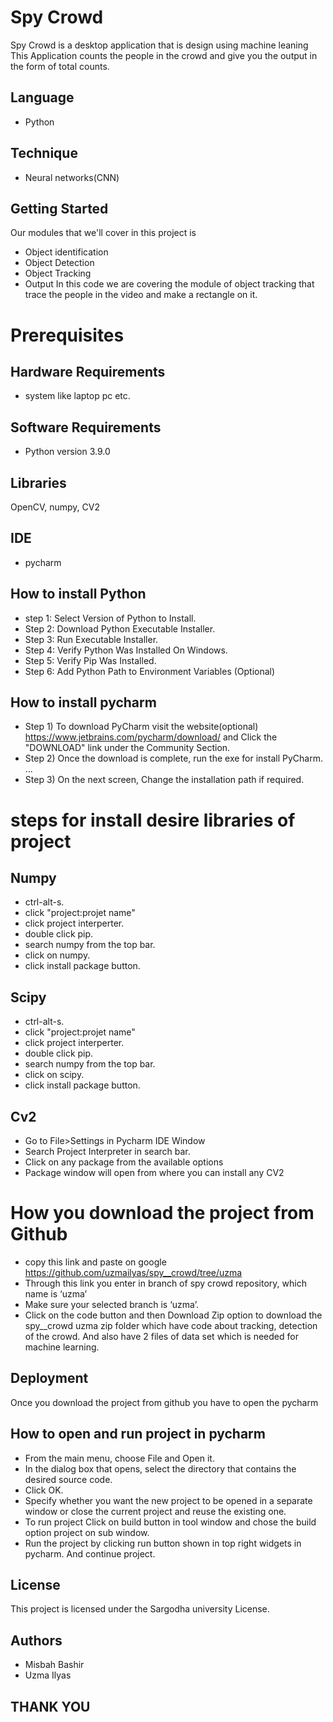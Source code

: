 # Spy Crowd

Spy Crowd is a desktop application that is design using machine leaning
This Application counts the people in the crowd and give you the output in the form of total counts.
## Language
- Python 
## Technique 
- Neural networks(CNN)
## Getting Started
Our modules that we'll cover in this project is 
- Object identification
- Object Detection
- Object Tracking 
- Output
In this code we are covering the module of object tracking that trace 
the people in the video and make a rectangle on it. 
# Prerequisites
## Hardware Requirements
- system like laptop pc etc.
## Software Requirements
- Python version 3.9.0
## Libraries
OpenCV, numpy, CV2 
## IDE
- pycharm 
## How to install Python
- step 1: Select Version of Python to Install.
- Step 2: Download Python Executable Installer.
- Step 3: Run Executable Installer.
- Step 4: Verify Python Was Installed On Windows.
- Step 5: Verify Pip Was Installed.
- Step 6: Add Python Path to Environment Variables (Optional)
## How to install pycharm 
- Step 1) To download PyCharm visit the website(optional)
 https://www.jetbrains.com/pycharm/download/ and Click the "DOWNLOAD" link under the Community Section.
- Step 2) Once the download is complete, run the exe for install PyCharm. ...
- Step 3) On the next screen, Change the installation path if required.
# steps for install desire libraries of project
## Numpy 
- ctrl-alt-s.
- click "project:projet name"
- click project interperter.
- double click pip.
- search numpy from the top bar.
- click on numpy.
- click install package button.
## Scipy
- ctrl-alt-s.
- click "project:projet name"
- click project interperter.
- double click pip.
- search numpy from the top bar.
- click on scipy.
- click install package button.
## Cv2
- Go to File>Settings in Pycharm IDE Window
- Search Project Interpreter in search bar.
- Click on any package from the available options
- Package window will open from where you can install any CV2
# How you download the project from Github 
- copy this link and paste on google
https://github.com/uzmailyas/spy__crowd/tree/uzma
- Through this link you enter in branch of spy crowd repository, which name is ‘uzma’
- Make sure your selected branch is ‘uzma’. 
- Click on the code button and then Download Zip option to download the spy__crowd uzma zip folder which have code about tracking, detection of the crowd. And also have 2 files of data set which is needed for machine learning.
## Deployment
Once you download the project from github you have to open the pycharm
## How to open and run project in pycharm
- From the main menu, choose File and Open it.
- In the dialog box that opens, select the directory that contains the desired source code.
- Click OK.
- Specify whether you want the new project to be opened in a separate window or close the current project and reuse the existing one.
- To run project Click on build button in tool window and chose the build option project on sub window.
- Run the project by clicking run button shown in  top right widgets in pycharm. And continue project.
## License
This project is licensed under the Sargodha university License.
## Authors
- Misbah Bashir
- Uzma Ilyas
 ## THANK YOU
